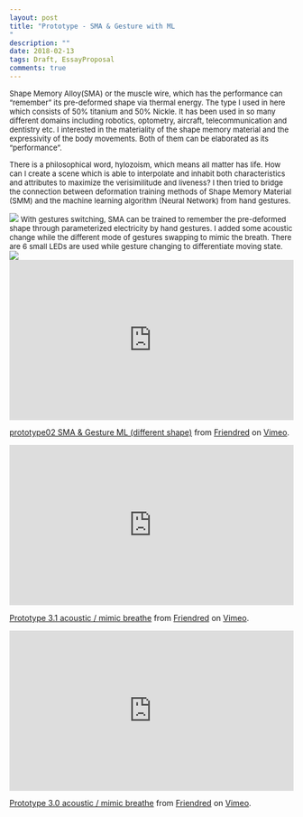 ```yaml
---
layout: post
title: "Prototype - SMA & Gesture with ML
"
description: ""
date: 2018-02-13
tags: Draft, EssayProposal
comments: true
---
```


<font size="2">
Shape Memory Alloy(SMA) or the muscle wire, which has the performance can “remember” its pre-deformed shape via thermal energy. The type I used in here which consists of 50% titanium and 50% Nickle. It has been used in so many different domains including robotics, optometry, aircraft, telecommunication and dentistry etc. I interested in the materiality of the shape memory material and the expressivity of the body movements. Both of them can be elaborated as its “performance”.

There is a philosophical word, hylozoism, which means all matter has life. How can I create a scene which is able to interpolate and inhabit both characteristics and attributes to maximize the verisimilitude and liveness? I then tried to bridge the connection between deformation training methods of Shape Memory Material (SMM) and the machine learning algorithm (Neural Network) from hand gestures.
</font>

<img src="/friendred_blog/assets/images/sma-w-bouble.jpeg">
<font size="2">
With gestures switching, SMA can be trained to remember the pre-deformed shape through parameterized electricity by hand gestures. I added some acoustic change while the different mode of gestures swapping to mimic the breath. There are 6 small LEDs are used while gesture changing to differentiate moving state.
</font>
<img src="/friendred_blog/assets/images/sma-w-bouble-lights.jpeg">

<div style="padding:56.25% 0 0 0;position:relative;"><iframe src="https://player.vimeo.com/video/255481369?autoplay=1&title=0&byline=0&portrait=0" style="position:absolute;top:0;left:0;width:100%;height:100%;" frameborder="0" webkitallowfullscreen mozallowfullscreen allowfullscreen></iframe></div><script src="https://player.vimeo.com/api/player.js"></script>
<p><a href="https://vimeo.com/255481369">prototype02 SMA &amp; Gesture ML (different shape)</a> from <a href="https://vimeo.com/user41998022">Friendred</a> on <a href="https://vimeo.com">Vimeo</a>.</p>


<div style="padding:56.25% 0 0 0;position:relative;"><iframe src="https://player.vimeo.com/video/255531841?title=0&byline=0&portrait=0" style="position:absolute;top:0;left:0;width:100%;height:100%;" frameborder="0" webkitallowfullscreen mozallowfullscreen allowfullscreen></iframe></div><script src="https://player.vimeo.com/api/player.js"></script>
<p><a href="https://vimeo.com/255531841">Prototype 3.1 acoustic / mimic breathe</a> from <a href="https://vimeo.com/user41998022">Friendred</a> on <a href="https://vimeo.com">Vimeo</a>.</p>

<div style="padding:56.25% 0 0 0;position:relative;"><iframe src="https://player.vimeo.com/video/255531836?title=0&byline=0&portrait=0" style="position:absolute;top:0;left:0;width:100%;height:100%;" frameborder="0" webkitallowfullscreen mozallowfullscreen allowfullscreen></iframe></div><script src="https://player.vimeo.com/api/player.js"></script>
<p><a href="https://vimeo.com/255531836">Prototype 3.0 acoustic / mimic breathe</a> from <a href="https://vimeo.com/user41998022">Friendred</a> on <a href="https://vimeo.com">Vimeo</a>.</p>
